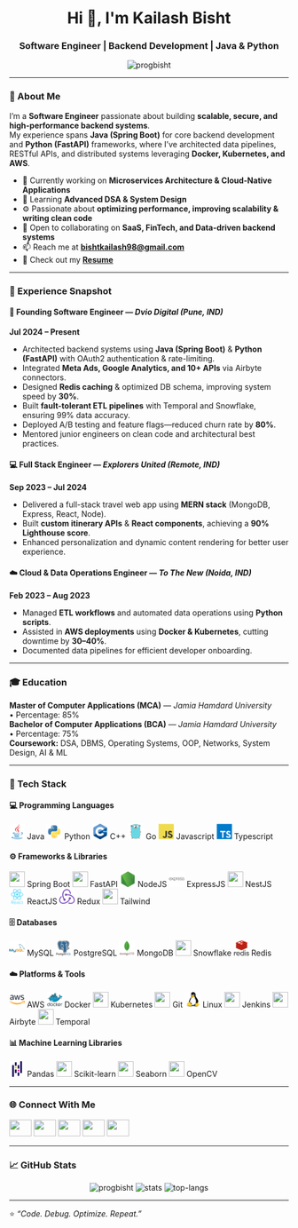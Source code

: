 <h1 align="center">Hi 👋, I'm Kailash Bisht</h1>
<h3 align="center">Software Engineer | Backend Development | Java & Python </h3>

<p align="center">
  <img src="https://komarev.com/ghpvc/?username=progbisht&label=Profile%20views&color=0e75b6&style=flat" alt="progbisht" />
</p>

---

### 🚀 About Me  
I’m a **Software Engineer** passionate about building **scalable, secure, and high-performance backend systems**.  
My experience spans **Java (Spring Boot)** for core backend development and **Python (FastAPI)** frameworks, where I’ve architected data pipelines, RESTful APIs, and distributed systems leveraging **Docker, Kubernetes, and AWS**.

- 🔭 Currently working on **Microservices Architecture & Cloud-Native Applications**  
- 🌱 Learning **Advanced DSA & System Design**  
- ⚙️ Passionate about **optimizing performance, improving scalability & writing clean code**  
- 🤝 Open to collaborating on **SaaS, FinTech, and Data-driven backend systems**  
- 📫 Reach me at **bishtkailash98@gmail.com**  
- 📄 Check out my [**Resume**](https://drive.google.com/file/d/1Wee9_W0aeuDrAX1Fm1kULq4uWOWyAIJ6/view?usp=sharing)  

---

### 💼 Experience Snapshot

#### 🧠 Founding Software Engineer — *Dvio Digital (Pune, IND)*  
**Jul 2024 – Present**
- Architected backend systems using **Java (Spring Boot)** & **Python (FastAPI)** with OAuth2 authentication & rate-limiting.  
- Integrated **Meta Ads, Google Analytics, and 10+ APIs** via Airbyte connectors.  
- Designed **Redis caching** & optimized DB schema, improving system speed by **30%**.  
- Built **fault-tolerant ETL pipelines** with Temporal and Snowflake, ensuring 99% data accuracy.  
- Deployed A/B testing and feature flags—reduced churn rate by **80%**.  
- Mentored junior engineers on clean code and architectural best practices.

#### 💻 Full Stack Engineer — *Explorers United (Remote, IND)*  
**Sep 2023 – Jul 2024**
- Delivered a full-stack travel web app using **MERN stack** (MongoDB, Express, React, Node).  
- Built **custom itinerary APIs** & **React components**, achieving a **90% Lighthouse score**.  
- Enhanced personalization and dynamic content rendering for better user experience.

#### ☁️ Cloud & Data Operations Engineer — *To The New (Noida, IND)*  
**Feb 2023 – Aug 2023**
- Managed **ETL workflows** and automated data operations using **Python scripts**.  
- Assisted in **AWS deployments** using **Docker & Kubernetes**, cutting downtime by **30–40%**.  
- Documented data pipelines for efficient developer onboarding.

---

### 🎓 Education
**Master of Computer Applications (MCA)** — *Jamia Hamdard University*  
• Percentage: 85%  
**Bachelor of Computer Applications (BCA)** — *Jamia Hamdard University*  
• Percentage: 75%  
**Coursework:** DSA, DBMS, Operating Systems, OOP, Networks, System Design, AI & ML

---

### 🧰 Tech Stack

#### 💻 Programming Languages  
<img src="https://raw.githubusercontent.com/devicons/devicon/master/icons/java/java-original.svg" width="28" height="28"/> Java
<img src="https://raw.githubusercontent.com/devicons/devicon/master/icons/python/python-original.svg" width="28" height="28"/> Python
<img src="https://raw.githubusercontent.com/devicons/devicon/master/icons/cplusplus/cplusplus-original.svg" width="28" height="28"/> C++
<img src="https://raw.githubusercontent.com/devicons/devicon/master/icons/go/go-original.svg" width="28" height="28"/> Go
<img src="https://raw.githubusercontent.com/devicons/devicon/master/icons/javascript/javascript-original.svg" width="28" height="28"/> Javascript
<img src="https://raw.githubusercontent.com/devicons/devicon/master/icons/typescript/typescript-original.svg" width="28" height="28"/> Typescript

#### ⚙️ Frameworks & Libraries  
<img src="https://www.vectorlogo.zone/logos/springio/springio-icon.svg" width="28" height="28"/> Spring Boot
<img src="https://fastapi.tiangolo.com/img/logo-margin/logo-teal.png" width="28" height="28"/> FastAPI
<img src="https://raw.githubusercontent.com/devicons/devicon/master/icons/nodejs/nodejs-original.svg" width="28" height="28"/> NodeJS
<img src="https://raw.githubusercontent.com/devicons/devicon/master/icons/express/express-original-wordmark.svg" width="28" height="28"/> ExpressJS
<img src="https://nestjs.com/logo-small-gradient.76616405.svg" width="28" height="28"/> NestJS
<img src="https://raw.githubusercontent.com/devicons/devicon/master/icons/react/react-original-wordmark.svg" width="28" height="28"/> ReactJS
<img src="https://raw.githubusercontent.com/devicons/devicon/master/icons/redux/redux-original.svg" width="28" height="28"/> Redux
<img src="https://www.vectorlogo.zone/logos/tailwindcss/tailwindcss-icon.svg" width="28" height="28"/> Tailwind

#### 🗄️ Databases  
<img src="https://raw.githubusercontent.com/devicons/devicon/master/icons/mysql/mysql-original-wordmark.svg" width="28" height="28"/> MySQL
<img src="https://raw.githubusercontent.com/devicons/devicon/master/icons/postgresql/postgresql-original-wordmark.svg" width="28" height="28"/> PostgreSQL
<img src="https://raw.githubusercontent.com/devicons/devicon/master/icons/mongodb/mongodb-original-wordmark.svg" width="28" height="28"/> MongoDB
<img src="https://www.vectorlogo.zone/logos/snowflake/snowflake-icon.svg" width="28" height="28"/> Snowflake
<img src="https://raw.githubusercontent.com/devicons/devicon/master/icons/redis/redis-original-wordmark.svg" width="28" height="28"/> Redis

#### ☁️ Platforms & Tools  
<img src="https://raw.githubusercontent.com/devicons/devicon/master/icons/amazonwebservices/amazonwebservices-original-wordmark.svg" width="28" height="28"/> AWS
<img src="https://raw.githubusercontent.com/devicons/devicon/master/icons/docker/docker-original-wordmark.svg" width="28" height="28"/> Docker
<img src="https://www.vectorlogo.zone/logos/kubernetes/kubernetes-icon.svg" width="28" height="28"/> Kubernetes
<img src="https://www.vectorlogo.zone/logos/git-scm/git-scm-icon.svg" width="28" height="28"/> Git
<img src="https://raw.githubusercontent.com/devicons/devicon/master/icons/linux/linux-original.svg" width="28" height="28"/> Linux
<img src="https://www.vectorlogo.zone/logos/jenkins/jenkins-icon.svg" width="28" height="28"/> Jenkins
<img src="https://avatars.githubusercontent.com/u/61498464?s=200&v=4" width="28" height="28"/> Airbyte
<img src="https://temporal.io/logos/mark/mark-blue.svg" width="28" height="28"/> Temporal

#### 📊 Machine Learning Libraries  
<img src="https://raw.githubusercontent.com/devicons/devicon/master/icons/pandas/pandas-original.svg" width="28" height="28"/> Pandas
<img src="https://upload.wikimedia.org/wikipedia/commons/0/05/Scikit_learn_logo_small.svg" width="28" height="28"/> Scikit-learn
<img src="https://seaborn.pydata.org/_images/logo-mark-lightbg.svg" width="28" height="28"/> Seaborn
<img src="https://www.vectorlogo.zone/logos/opencv/opencv-icon.svg" width="28" height="28"/> OpenCV

---

### 🌐 Connect With Me  
<p align="left">
  <a href="https://linkedin.com/in/kailash-bisht-kb10/" target="_blank"><img src="https://raw.githubusercontent.com/rahuldkjain/github-profile-readme-generator/master/src/images/icons/Social/linked-in-alt.svg" height="30" width="40" /></a>
  <a href="https://www.leetcode.com/u/kailashbisht10/" target="_blank"><img src="https://raw.githubusercontent.com/rahuldkjain/github-profile-readme-generator/master/src/images/icons/Social/leet-code.svg" height="30" width="40" /></a>
  <a href="https://auth.geeksforgeeks.org/user/kailashbisht10/" target="_blank"><img src="https://raw.githubusercontent.com/rahuldkjain/github-profile-readme-generator/master/src/images/icons/Social/geeks-for-geeks.svg" height="30" width="40" /></a>
  <a href="https://www.hackerrank.com/profile/kailashbisht" target="_blank"><img src="https://raw.githubusercontent.com/rahuldkjain/github-profile-readme-generator/master/src/images/icons/Social/hackerrank.svg" height="30" width="40" /></a>
  <a href="https://www.codechef.com/users/i300_iq" target="_blank"><img src="https://cdn.jsdelivr.net/npm/simple-icons@3.1.0/icons/codechef.svg" height="30" width="40" /></a>
</p>

---

### 📈 GitHub Stats
<p align="center">
  <img src="https://github-readme-streak-stats.herokuapp.com/?user=progbisht&"  alt="progbisht" width="400"/>
  <img src="https://github-readme-stats.vercel.app/api?username=progbisht&show_icons=true&theme=algolia" alt="stats" width="400"/>
  <img src="https://github-readme-stats.vercel.app/api/top-langs/?username=progbisht&layout=compact&theme=algolia" alt="top-langs" width="400"/>
</p>

---

⭐ *“Code. Debug. Optimize. Repeat.”*  
